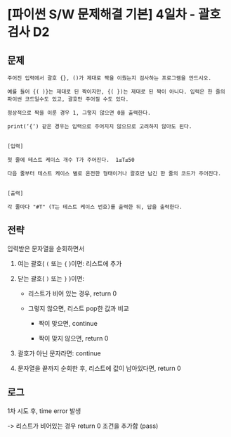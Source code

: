 # [파이썬 S/W 문제해결 기본] 4일차 - 괄호검사 D2

## 문제

```
주어진 입력에서 괄호 {}, ()가 제대로 짝을 이뤘는지 검사하는 프로그램을 만드시오.
 
예를 들어 {( )}는 제대로 된 짝이지만, {( })는 제대로 된 짝이 아니다. 입력은 한 줄의 파이썬 코드일수도 있고, 괄호만 주어질 수도 있다.
 
정상적으로 짝을 이룬 경우 1, 그렇지 않으면 0을 출력한다.
 
print(‘{‘) 같은 경우는 입력으로 주어지지 않으므로 고려하지 않아도 된다.


[입력]

첫 줄에 테스트 케이스 개수 T가 주어진다.  1≤T≤50
 
다음 줄부터 테스트 케이스 별로 온전한 형태이거나 괄호만 남긴 한 줄의 코드가 주어진다.


[출력]
 
각 줄마다 "#T" (T는 테스트 케이스 번호)를 출력한 뒤, 답을 출력한다.
```


## 전략

입력받은 문자열을 순회하면서

1. 여는 괄호( `(` 또는 `{` )이면: 리스트에 추가

2. 닫는 괄호( `)` 또는 `}` )이면:

    - 리스트가 비어 있는 경우, return 0
    
    - 그렇지 않으면, 리스트 pop한 값과 비교

        - 짝이 맞으면, continue
        
        - 짝이 맞지 않으면, return 0

3. 괄호가 아닌 문자라면: continue

4. 문자열을 끝까지 순회한 후, 리스트에 값이 남아있다면, return 0


## 로그

1차 시도 후, time error 발생

-> 리스트가 비어있는 경우 return 0 조건을 추가함 (pass)